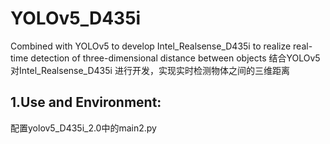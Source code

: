 # YOLOv5_D435i
Combined with YOLOv5 to develop Intel_Realsense_D435i to realize real-time detection of three-dimensional distance between objects
结合YOLOv5对Intel_Realsense_D435i 进行开发，实现实时检测物体之间的三维距离

## 1.Use and Environment:
配置yolov5_D435i_2.0中的main2.py
